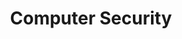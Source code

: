 ---
title: Computer Security
categories:
- cyber
excerpt: |
  Computer security, cybersecurity (cyber security), or information technology security (IT security) is the protection of computer systems and networks from attack by malicious actors that may result in unauthorized information disclosure, theft of, or damage to hardware, software, or data.
feature_text: |  
  ## Cybersecurity
  Computer security, cybersecurity(cyber security), or information technology security(ITsecurity) is  
  the protection of computer system and networks from attack by malicious actors that may result in  
  unauthorized information disclosure, theft of, or damage to hardware, software, or data, as well as from the disruption or misdirection of the service they provide.
feature_image: "https://picsum.photos/2560/600?image=733"
image: "https://picsum.photos/2560/600?image=733"
aside: true
---